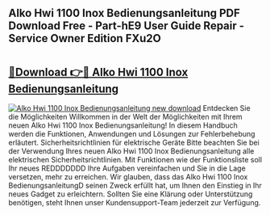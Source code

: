 ## Alko Hwi 1100 Inox Bedienungsanleitung PDF Download Free - Part-hE9 User Guide Repair - Service Owner Edition FXu2O

# <h2><a href="http://df0nnd.blite.top/?on=Alko+Hwi+1100+Inox+Bedienungsanleitung">🔗Download 👉🔴 Alko Hwi 1100 Inox Bedienungsanleitung</a></h2>

[![Alko Hwi 1100 Inox Bedienungsanleitung new download](https://i.imgur.com/lujVjoI.png)](http://df0nnd.blite.top/?on=Alko+Hwi+1100+Inox+Bedienungsanleitung)
Entdecken Sie die Möglichkeiten Willkommen in der Welt der Möglichkeiten mit Ihrem neuen Alko Hwi 1100 Inox Bedienungsanleitung! In diesem Handbuch werden die Funktionen, Anwendungen und Lösungen zur Fehlerbehebung erläutert. Sicherheitsrichtlinien für elektrische Geräte Bitte beachten Sie bei der Verwendung Ihres neuen Alko Hwi 1100 Inox Bedienungsanleitung alle elektrischen Sicherheitsrichtlinien. Mit Funktionen wie der Funktionsliste soll Ihr neues REDDDDDDD Ihre Aufgaben vereinfachen und Sie in die Lage versetzen, mehr zu erreichen. Wir glauben, dass das Alko Hwi 1100 Inox BedienungsanleitungD seinen Zweck erfüllt hat, um Ihnen den Einstieg in Ihr neues Gadget zu erleichtern. Sollten Sie eine Klärung oder Unterstützung benötigen, steht Ihnen unser Kundensupport-Team jederzeit zur Verfügung.
